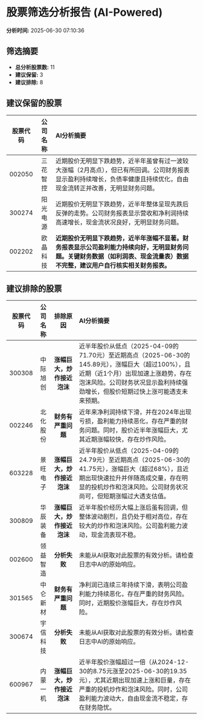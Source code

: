 # 股票筛选分析报告 (AI-Powered)

**分析时间:** 2025-06-30 07:10:36

## 筛选摘要

- **总分析股票数:** 11
- **建议保留:** 3
- **建议排除:** 8

## 建议保留的股票

| 股票代码 | 公司名称 | AI分析摘要 |
|:---:|:---:|:---|
| 002050 | 三花智控 | 近期股价无明显下跌趋势，近半年虽曾有过一波较大涨幅（2月高点），但已有所回调。公司财务报表显示盈利持续增长，负债率健康且持续优化，自由现金流转正并改善，无明显财务问题。 |
| 300274 | 阳光电源 | 近期股价无明显下跌趋势，近半年整体呈现先跌后反弹的走势。公司财务报表显示营收和净利润持续高速增长，现金流状况良好，无明显财务问题。 |
| 002202 | 欧晶科技 | **近期股价无明显下跌趋势，近半年涨幅不显著。财务报表显示公司盈利能力持续向好，无明显财务问题。关键财务数据（如利润表、现金流量表）数据不完整，建议用户自行核实相关财务报表。** |

## 建议排除的股票

| 股票代码 | 公司名称 | 排除原因 | AI分析摘要 |
|:---:|:---:|:---:|:---|
| 300308 | 中际旭创 | **涨幅巨大，炒作接近泡沫** | 近半年股价从低点（2025-04-09的71.70元）至近期高点（2025-06-30的145.89元），涨幅巨大（超过100%），且近期（近1个月）出现加速上涨趋势，存在泡沫风险。公司财务状况显示盈利持续强劲增长，但股价短期过快上涨可能透支未来预期。 |
| 002246 | 北化股份 | **财务有严重问题** | 近年来净利润持续下滑，并在2024年出现亏损，盈利能力持续恶化，存在严重的财务问题。同时，股价近半年涨幅巨大，尤其近期涨幅较快，存在炒作风险。 |
| 603228 | 景旺电子 | **涨幅巨大，炒作接近泡沫** | 近半年股价从低点（2025-04-09的24.79元）至近期高点（2025-06-30的41.75元），涨幅巨大（超过68%），且近期出现快速拉升并伴随高成交量，存在明显的投机炒作和泡沫风险。公司财务状况尚可，但短期涨幅过大透支估值。 |
| 300809 | 华辰装备 | **涨幅巨大，炒作接近泡沫** | 近半年股价经历大幅上涨后虽有回调，但整体波动剧烈，且仍处于相对高位，存在较大的炒作和泡沫风险。公司盈利能力波动，现金流表现不稳。 |
| 002600 | 领益智造 | **分析失败** | 未能从AI获取对此股票的有效分析。请检查日志中AI的原始响应。 |
| 301565 | 中仑新材 | **财务有严重问题** | 净利润已连续三年持续下滑，表明公司盈利能力持续恶化，存在严重的财务风险。同时，近期股价涨幅巨大，存在炒作风险。 |
| 300674 | 宇信科技 | **分析失败** | 未能从AI获取对此股票的有效分析。请检查日志中AI的原始响应。 |
| 600967 | 内蒙一机 | **涨幅巨大，炒作接近泡沫** | 近半年股价涨幅超过一倍（从2024-12-30的8.75元涨至2025-06-30的19.35元），尤其近期出现加速上涨和巨量，存在严重的投机炒作和泡沫风险。同时，公司盈利能力波动大，自由现金流不稳定，存在财务隐忧。 |
